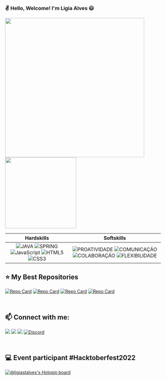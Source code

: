 ### :v: Hello, Welcome! I'm Ligia Alves 😃

<img height="450em" src="https://github.com/ligiastalves/ligiastalves/assets/79613974/8a57a9f0-1ab2-460b-9a89-a7cfa4b6b376" /><img height="230em" src="https://github-readme-stats.vercel.app/api/top-langs/?username=ligiastalves&layout=compact&langs_count=7&theme=dracula"/>

|Hardskills| Softskills|
| :---: | :---: |
|![JAVA](https://img.shields.io/badge/JAVA-000?style=for-the-badge&logo=java) ![SPRING](https://img.shields.io/badge/Spring-000?style=for-the-badge&logo=spring) ![JavaScript](https://img.shields.io/badge/Javascript-000?style=for-the-badge&logo=javascript) ![HTML5](https://img.shields.io/badge/HTML5-000?style=for-the-badge&logo=html5) ![CSS3](https://img.shields.io/badge/css3-000?style=for-the-badge&logo=css3)| ![PROATIVIDADE](https://img.shields.io/badge/PROATIVIDADE-ED1?style=for-the-badge&logo=java) ![COMUNICAÇÃO](https://img.shields.io/badge/COMUNICAÇÃO-ED1?style=for-the-badge&logo=java) ![COLABORAÇÃO](https://img.shields.io/badge/COLABORAÇÃO-ED1?style=for-the-badge&logo=java) ![FLEXIBILIDADE](https://img.shields.io/badge/FLEXIBILIDADE-ED1?style=for-the-badge&logo=java)|
 
## :star: My Best Repositories 

[![Repo Card](https://github-readme-stats.vercel.app/api/pin/?username=ligiastalves&repo=pokedex&bg_color=000&border_color=30A3DC&show_icons=true&icon_color=30A3DC&title_color=E94D5F&text_color=FFF)](https://github.com/ligiastalves/pokedex) [![Repo Card](https://github-readme-stats.vercel.app/api/pin/?username=ligiastalves&repo=AppRH&bg_color=000&border_color=30A3DC&show_icons=true&icon_color=30A3DC&title_color=E94D5F&text_color=FFF)](https://github.com/ligiastalves/AppRH)
[![Repo Card](https://github-readme-stats.vercel.app/api/pin/?username=ligiastalves&repo=Java-Bootcamp-DIO&bg_color=000&border_color=30A3DC&show_icons=true&icon_color=30A3DC&title_color=E94D5F&text_color=FFF)](https://github.com/ligiastalves/Java-Bootcamp-DIO) [![Repo Card](https://github-readme-stats.vercel.app/api/pin/?username=ligiastalves&repo=sacola-api-ifood-devweek&bg_color=000&border_color=30A3DC&show_icons=true&icon_color=30A3DC&title_color=E94D5F&text_color=FFF)](https://github.com/ligiastalves/sacola-api-ifood-devweek) 

<br>
 
## 📫 Connect with me:

<a href="https://www.linkedin.com/in/ligiastalves/" target="_blank"><img src="https://img.shields.io/badge/-LinkedIn-%230077B5?style=for-the-badge&logo=linkedin&logoColor=white" target="_blank"></a> 
<a href="https://instagram.com/ligiastalves" target="_blank"><img src="https://img.shields.io/badge/-Instagram-%23E4405F?style=for-the-badge&logo=instagram&logoColor=white" target="_blank"></a>
<a href = "mailto:ligia.stalves@gmail.com"><img src="https://img.shields.io/badge/-Gmail-%23333?style=for-the-badge&logo=gmail&logoColor=white" target="_blank"></a>
[![Discord](https://img.shields.io/badge/Discord-000?style=for-the-badge&logo=discord)](https://www.discord.com/in/ligiastalves#2439/)  
 
<br>

## :computer: Event participant #Hacktoberfest2022
[![@ligiastalves's Holopin board](https://holopin.io/api/user/board?user=ligiastalves)](https://holopin.io/@ligiastalves)
